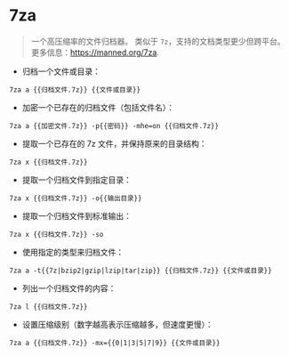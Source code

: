 # 7za

> 一个高压缩率的文件归档器。
> 类似于 `7z`，支持的文档类型更少但跨平台。
> 更多信息：<https://manned.org/7za>.

- 归档一个文件或目录：

`7za a {{归档文件.7z}} {{文件或目录}}`

- 加密一个已存在的归档文件（包括文件名）：

`7za a {{加密文件.7z}} -p{{密码}} -mhe=on {{归档文件.7z}}`

- 提取一个已存在的 7z 文件，并保持原来的目录结构：

`7za x {{归档文件.7z}}`

- 提取一个归档文件到指定目录：

`7za x {{归档文件.7z}} -o{{输出目录}}`

- 提取一个归档文件到标准输出：

`7za x {{归档文件.7z}} -so`

- 使用指定的类型来归档文件：

`7za a -t{{7z|bzip2|gzip|lzip|tar|zip}} {{归档文件.7z}} {{文件或目录}}`

- 列出一个归档文件的内容：

`7za l {{归档文件.7z}}`

- 设置压缩级别（数字越高表示压缩越多，但速度更慢）：

`7za a {{归档文件.7z}} -mx={{0|1|3|5|7|9}} {{文件或目录}}`

